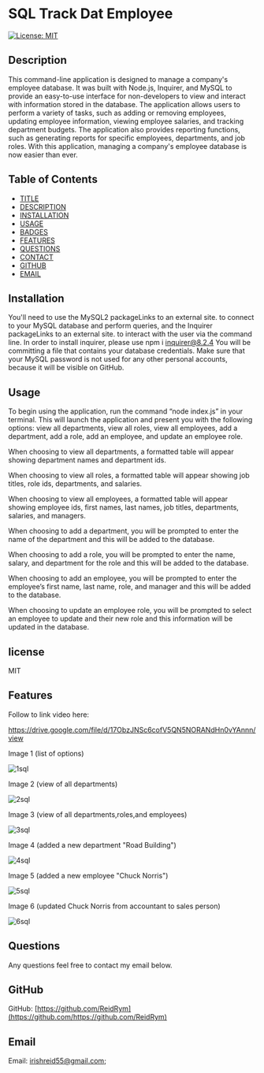 # SQL Track Dat Employee
[![License: MIT](https://img.shields.io/badge/License-MIT-yellow.svg)](https://opensource.org/licenses/MIT)


## Description
This command-line application is designed to manage a company's employee database. It was built with Node.js, Inquirer, and MySQL to provide an easy-to-use interface for non-developers to view and interact with information stored in the database. The application allows users to perform a variety of tasks, such as adding or removing employees, updating employee information, viewing employee salaries, and tracking department budgets. The application also provides reporting functions, such as generating reports for specific employees, departments, and job roles. With this application, managing a company's employee database is now easier than ever.


## Table of Contents

* [TITLE](#title)
* [DESCRIPTION](#description)
* [INSTALLATION](#installation)
* [USAGE](#usage)
* [BADGES](#badges)
* [FEATURES](#features)
* [QUESTIONS](#questions)
* [CONTACT](#contact)
* [GITHUB](#github)
* [EMAIL](#email)


## Installation
You'll need to use the MySQL2 packageLinks to an external site. to connect to your MySQL database and perform queries, and the Inquirer packageLinks to an external site. to interact with the user via the command line.
In order to install inquirer, please use npm i inquirer@8.2.4
You will be committing a file that contains your database credentials. Make sure that your MySQL password is not used for any other personal accounts, because it will be visible on GitHub. 


## Usage
To begin using the application, run the command “node index.js” in your terminal. This will launch the application and present you with the following options: view all departments, view all roles, view all employees, add a department, add a role, add an employee, and update an employee role.

When choosing to view all departments, a formatted table will appear showing department names and department ids.

When choosing to view all roles, a formatted table will appear showing job titles, role ids, departments, and salaries.

When choosing to view all employees, a formatted table will appear showing employee ids, first names, last names, job titles, departments, salaries, and managers.

When choosing to add a department, you will be prompted to enter the name of the department and this will be added to the database.

When choosing to add a role, you will be prompted to enter the name, salary, and department for the role and this will be added to the database.

When choosing to add an employee, you will be prompted to enter the employee’s first name, last name, role, and manager and this will be added to the database.

When choosing to update an employee role, you will be prompted to select an employee to update and their new role and this information will be updated in the database.


## license
MIT

## Features  
Follow to link video here:

https://drive.google.com/file/d/17ObzJNSc6cofV5QN5NORANdHn0vYAnnn/view

Image 1 (list of options)

![1sql](https://github.com/ReidRym/SQL_Dat_Employee/assets/123789106/239de81e-2230-4afd-a441-ff3a124e0376)

Image 2 (view of all departments)

![2sql](https://github.com/ReidRym/SQL_Dat_Employee/assets/123789106/3e03fd5f-2619-4f54-869f-89a8092a05c7)

Image 3 (view of all departments,roles,and employees)

![3sql](https://github.com/ReidRym/SQL_Dat_Employee/assets/123789106/274c826b-2789-4a97-a01c-05e9880f648b)

Image 4 (added a new department "Road Building")

![4sql](https://github.com/ReidRym/SQL_Dat_Employee/assets/123789106/732cb1d5-9cc3-4a82-b815-efe6d82b0923)

Image 5 (added a new employee "Chuck Norris")

![5sql](https://github.com/ReidRym/SQL_Dat_Employee/assets/123789106/2da0e2ec-2197-498c-8cbb-2833ecdc7923)

Image 6 (updated Chuck Norris from accountant to sales person)

![6sql](https://github.com/ReidRym/SQL_Dat_Employee/assets/123789106/e751f58b-1343-409e-ba71-6eb39a82c1e5)




## Questions
Any questions feel free to contact my email below.

## GitHub
GitHub: [https://github.com/ReidRym](https://github.com/https://github.com/ReidRym)


## Email
Email: [irishreid55@gmail.com](mailto:irishreid55@gmail.com);
